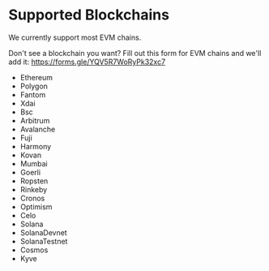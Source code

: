 # Supported Blockchains

We currently support most EVM chains.

Don't see a blockchain you want?  Fill out this form for EVM chains and we'll add it: https://forms.gle/YQV5R7WoRyPk32xc7

- Ethereum
- Polygon
- Fantom
- Xdai
- Bsc
- Arbitrum
- Avalanche
- Fuji
- Harmony
- Kovan
- Mumbai
- Goerli
- Ropsten
- Rinkeby
- Cronos
- Optimism
- Celo
- Solana
- SolanaDevnet
- SolanaTestnet
- Cosmos
- Kyve
